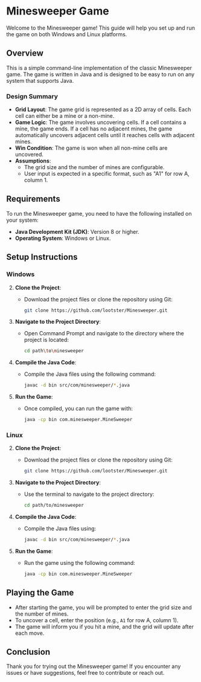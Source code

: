 # Minesweeper Game

Welcome to the Minesweeper game! This guide will help you set up and run the game on both Windows and Linux platforms.

## Overview

This is a simple command-line implementation of the classic Minesweeper game. The game is written in Java and is designed to be easy to run on any system that supports Java.

### Design Summary

- **Grid Layout**: The game grid is represented as a 2D array of cells. Each cell can either be a mine or a non-mine.
- **Game Logic**: The game involves uncovering cells. If a cell contains a mine, the game ends. If a cell has no adjacent mines, the game automatically uncovers adjacent cells until it reaches cells with adjacent mines.
- **Win Condition**: The game is won when all non-mine cells are uncovered.
- **Assumptions**:
    - The grid size and the number of mines are configurable.
    - User input is expected in a specific format, such as "A1" for row A, column 1.

## Requirements

To run the Minesweeper game, you need to have the following installed on your system:

- **Java Development Kit (JDK)**: Version 8 or higher.
- **Operating System**: Windows or Linux.

## Setup Instructions

### Windows

2. **Clone the Project**:
    - Download the project files or clone the repository using Git:
      ```bash
      git clone https://github.com/lootster/Minesweeper.git
      ```

3. **Navigate to the Project Directory**:
    - Open Command Prompt and navigate to the directory where the project is located:
      ```bash
      cd path\to\minesweeper
      ```

4. **Compile the Java Code**:
    - Compile the Java files using the following command:
      ```bash
      javac -d bin src/com/minesweeper/*.java
      ```

5. **Run the Game**:
    - Once compiled, you can run the game with:
      ```bash
      java -cp bin com.minesweeper.MineSweeper
      ```

### Linux

2. **Clone the Project**:
    - Download the project files or clone the repository using Git:
      ```bash
      git clone https://github.com/lootster/Minesweeper.git
      ```

3. **Navigate to the Project Directory**:
    - Use the terminal to navigate to the project directory:
      ```bash
      cd path/to/minesweeper
      ```

4. **Compile the Java Code**:
    - Compile the Java files using:
      ```bash
      javac -d bin src/com/minesweeper/*.java
      ```

5. **Run the Game**:
    - Run the game using the following command:
      ```bash
      java -cp bin com.minesweeper.MineSweeper
      ```

## Playing the Game

- After starting the game, you will be prompted to enter the grid size and the number of mines.
- To uncover a cell, enter the position (e.g., `A1` for row A, column 1).
- The game will inform you if you hit a mine, and the grid will update after each move.

## Conclusion

Thank you for trying out the Minesweeper game! If you encounter any issues or have suggestions, feel free to contribute or reach out.

